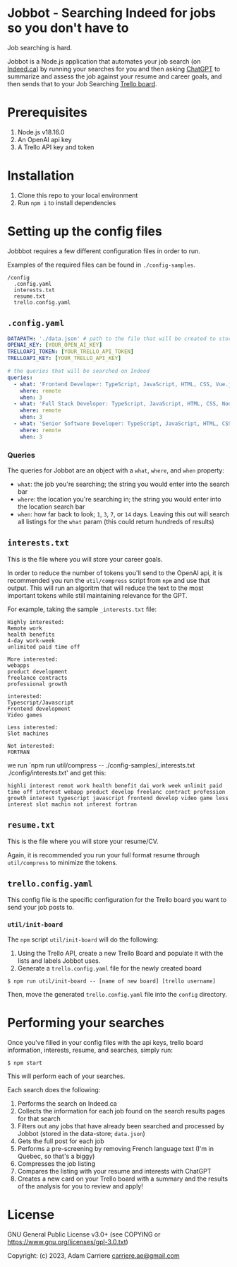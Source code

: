 # Jobbot - Searching Indeed for jobs so you don't have to

Job searching is hard.

Jobbot is a Node.js application that automates your job search (on [Indeed.ca](https://indeed.ca)) by running your searches for you and then asking [ChatGPT](https://openai.com/blog/chatgpt) to summarize and assess the job against your resume and career goals, and then sends that to your Job Searching [Trello board](https://trello.com/).


# Prerequisites

1. Node.js v18.16.0
2. An OpenAI api key
3. A Trello API key and token

# Installation

1. Clone this repo to your local environment
2. Run `npm i` to install dependencies

# Setting up the config files

Jobbbot requires a few different configuration files in order to run.

Examples of the required files can be found in `./config-samples`.

```
/config
  .config.yaml
  interests.txt
  resume.txt
  trello.config.yaml
```

## `.config.yaml`

```yaml
DATAPATH: './data.json' # path to the file that will be created to store the postings you've searched
OPENAI_KEY: [YOUR_OPEN_AI_KEY]
TRELLOAPI_TOKEN: [YOUR_TRELLO_API_TOKEN]
TRELLOAPI_KEY: [YOUR_TRELLO_API_KEY]

# the queries that will be searched on Indeed
queries:
  - what: 'Frontend Developer: TypeScript, JavaScript, HTML, CSS, Vue.js, React.js'
    where: remote
    when: 3
  - what: 'Full Stack Developer: TypeScript, JavaScript, HTML, CSS, Node.js, Python'
    where: remote
    when: 3
  - what: 'Senior Software Developer: TypeScript, JavaScript, HTML, CSS, Node.js, Python'
    where: remote
    when: 3
```

### Queries

The queries for Jobbot are an object with a `what`, `where`, and `when` property:

- `what`: the job you're searching; the string you would enter into the search bar
- `where`: the location you're searching in; the string you would enter into the location search bar
- `when`: how far back to look; `1`, `3`, `7`, or `14` days. Leaving this out will search all listings for the `what` param (this could return hundreds of results)

## `interests.txt`

This is the file where you will store your career goals.

In order to reduce the number of tokens you'll send to the OpenAI api, it is recommended you run the `util/compress` script from `npm` and use that output. This will run an algoritm that will reduce the text to the most important tokens while still maintaining relevance for the GPT.

For example, taking the sample `_interests.txt` file:

```
Highly interested:
Remote work
health benefits
4-day work-week
unlimited paid time off

More interested:
webapps
product development
freelance contracts
professional growth

interested:
Typescript/Javascript
Frontend development
Video games

Less interested:
Slot machines

Not interested:
FORTRAN
```

we run `npm run util/compress -- ./config-samples/_interests.txt ./config/interests.txt' and get this:

```
highli interest remot work health benefit dai work week unlimit paid time off interest webapp product develop freelanc contract profession growth interest typescript javascript frontend develop video game less interest slot machin not interest fortran
```
## `resume.txt`

This is the file where you will store your resume/CV.

Again, it is recommended you run your full format resume through `util/compress` to minimize the tokens.

## `trello.config.yaml`

This config file is the specific configuration for the Trello board you want to send your job posts to.

### `util/init-board`

The `npm` script `util/init-board` will do the following:

1. Using the Trello API, create a new Trello Board and populate it with the lists and labels Jobbot uses.
2. Generate a `trello.config.yaml` file for the newly created board

```shell
$ npm run util/init-board -- [name of new board] [trello username]
```
Then, move the generated `trello.config.yaml` file into the `config` directory.

# Performing your searches

Once you've filled in your config files with the api keys, trello board information, interests, resume, and searches, simply run:

```shell
$ npm start
```

This will perform each of your searches.

Each search does the following:

1. Performs the search on Indeed.ca
2. Collects the information for each job found on the search results pages for that search
3. Filters out any jobs that have already been searched and processed by Jobbot (stored in the data-store; `data.json`)
4. Gets the full post for each job
5. Performs a pre-screening by removing French language text (I'm in Quebec, so that's a biggy)
6. Compresses the job listing
7. Compares the listing with your resume and interests with ChatGPT
8. Creates a new card on your Trello board with a summary and the results of the analysis for you to review and apply!

# License

GNU General Public License v3.0+ (see COPYING or https://www.gnu.org/licenses/gpl-3.0.txt)

Copyright: (c) 2023, Adam Carriere <carriere.ae@gmail.com>

